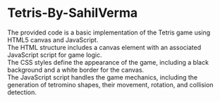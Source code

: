 # Tetris-By-SahilVerma
The provided code is a basic implementation of the Tetris game using HTML5 canvas and JavaScript.
<br>
The HTML structure includes a canvas element with an associated JavaScript script for game logic.
<br>
The CSS styles define the appearance of the game, including a black background and a white border for the canvas.
<br>
The JavaScript script handles the game mechanics, including the generation of tetromino shapes, their movement, rotation, and collision detection.
